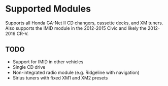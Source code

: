 # Supported Modules
Supports all Honda GA-Net II CD changers, cassette decks, and XM tuners. Also supports the IMID module in the 2012-2015 Civic and likely the 2012-2016 CR-V.

## TODO
* Support for IMID in other vehicles
* Single CD drive
* Non-integrated radio module (e.g. Ridgeline with navigation)
* Sirius tuners with fixed XM1 and XM2 presets

